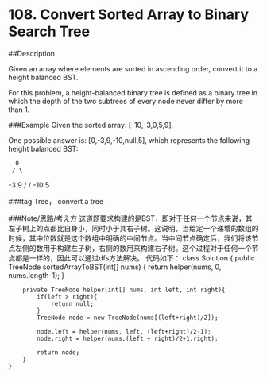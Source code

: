# 108. Convert Sorted Array to Binary Search Tree

##Description

Given an array where elements are sorted in ascending order, convert it to a height balanced BST.

For this problem, a height-balanced binary tree is defined as a binary tree in which the depth of the two subtrees of every node never differ by more than 1.

###Example
Given the sorted array: [-10,-3,0,5,9],

One possible answer is: [0,-3,9,-10,null,5], which represents the following height balanced BST:

      0
     / \
   -3   9
   /   /
 -10  5

###tag 
Tree， convert a tree

###Note/思路/考え方
这道题要求构建的是BST，即对于任何一个节点来说，其左子树上的点都比自身小，同时小于其右子树。这说明，当给定一个递增的数组的时候，其中位数就是这个数组中明确的中间节点。当中间节点确定后，我们将该节点左侧的数用于构建左子树，右侧的数用来构建右子树。这个过程对于任何一个节点都是一样的，因此可以通过dfs方法解决。
代码如下：
    class Solution {
	    public TreeNode sortedArrayToBST(int[] nums) {
	        return helper(nums, 0, nums.length-1);
	    }
	    
	    private TreeNode helper(int[] nums, int left, int right){
	        if(left > right){
	            return null;
	        }
	        TreeNode node = new TreeNode(nums[(left+right)/2]);
	        
	        node.left = helper(nums, left, (left+right)/2-1);
	        node.right = helper(nums,(left + right)/2+1,right);
	        
	        return node;
	    }
    }